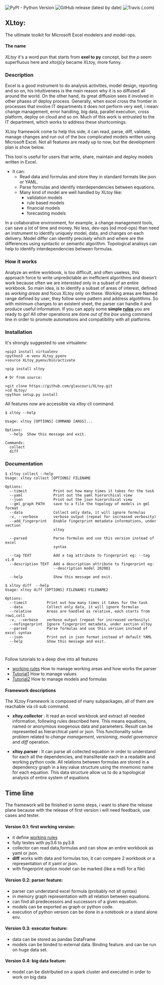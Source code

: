 ![PyPI - Python Version](https://img.shields.io/pypi/pyversions/xltoy)
![GitHub release (latest by date)](https://img.shields.io/github/v/release/glaucouri/xltoy)
![Travis (.com)](https://img.shields.io/travis/com/glaucouri/xltoy)


## XLtoy: 

The ultimate toolkit for Microsoft Excel modelers and model-ops. 

#### The name

*XLtoy* it's a word pun that starts from **exel to py** concept, but the *p* seem superfluous here and *xlto(p)y* became 
XLtoy, more funny.

### Description

Excel is a good instrument to do analysis activities, model design, reporting and so on, his intuitiveness is the 
main reason why it is so diffused all around the world. On the other hand, its great diffusion sees it involved in other 
phases of deploy process. Generally, when excel cross the frontier in processes that involve IT departments it does not perform 
very well, i mean: change management, error handling, big data, parallel execution, cross platform, deploy on cloud and so on.
Much of this work is entrusted to the IT department, which works to address these shortcomings.

XLtoy framework come to help this side, it can read, parse, diff, validate, manage changes and run out of the box complicated 
models written using Microsoft Excel. Not all features are ready up to now, but the development plan is show below.

This tool is useful for users that write, share, maintain and deploy models written in Excel. 

- It can:
   - Read data and formulas and store they in standard formats like json or YAML.
   - Parse formulas and identify interdependencies between equations.
   - Many kind of model are well handled by XLtoy like:
       - validation models
       - rule based models
       - financial models   
       - forecasting models

In a collaborative environment, for example, a change management tools, can save a lot of time and money. 
No less, dev-ops (od mod-ops) than need an instrument to identify uniquely model, data, and changes on each delivery. 
Model differ can identify precisely which and where are the differences using syntactic or semantic algorithm.
Topological analisys can help to identify interdependencies between formulas.


### How it works
Analyze an entire workbook, is too difficult, and often useless, this approach force to write unpredictable an inefficient 
algorithms and doesn't work because often we are interested only in a subset of an entire workbook. So main idea, is to 
identify a subset of areas of interest, defined as *working areas* and focus XLtoy only on these.
Working areas are Named range defined by user,  they follow some pattern and address algotithms. So with minimum changes 
to an existent sheet, the parser can handle it and produce useful information. 
If you can apply some **simple [rules](https://raw.githubusercontent.com/glaucouri/xltoy/main/rules.md)**
you are ready to go!
All other operations are done *out of the box* using command line in order to promote automations and compatibility with 
all platforms.


### Installation
It's strongly suggested to use virtualenv:
```
>pip3 install virtualenv
>python3 -m venv XLtoy_pyenv
>source XLtoy_pyenv/bin/activate
```

```
>pip install xltoy

# Or from source:

>git clone https://github.com/glaucouri/XLtoy.git
>cd XLtoy/
>python setup.py install
```

All features now are accessible via *xltoy* cli command.

```
$ xltoy --help

Usage: xltoy [OPTIONS] COMMAND [ARGS]...

Options:
  --help  Show this message and exit.

Commands:
  collect
  diff

```
### Documentation

```
$ xltoy collect --help
Usage: xltoy collect [OPTIONS] FILENAME

Options:
  --timeit            Print out how many times it takes for the task
  --yaml              Print out the yaml hierarchical view
  --json              Print out the json hierarchical view
  --gml_graph PATH    save to a file the topology of models in gml format
  --data              Collect only data, it will ignore formulas
  -v, --verbose       verbose output (repeat for increased verbosity)
  --add_fingerprint   Enable fingerprint metadata informations, under section
                      xltoy

  --parsed            Parse formulas and use this version instead of excel
                      syntax

  --tag TEXT          Add a tag attribute to fingerprint eg: --tag v1.0
  --description TEXT  Add a description attribute to fingerprint eg:
                      --description model 2020Q1

  --help              Show this message and exit.

$ xltoy diff  --help
Usage: xltoy diff [OPTIONS] FILENAME1 FILENAME2

Options:
  --timeit         Print out how many times it takes for the task
  --data           Collect only data, it will ignore formulas
  --relative       Areas are handled as relative, each starts from row1,col1
  -v, --verbose    verbose output (repeat for increased verbosity)
  --nofingerprint  Ignore fingerprint metadata, under section xltoy
  --parsed         Parse formulas and use this version instead of excel syntax
  --json           Print out in json format instead of default YAML
  --help           Show this message and exit.

 
```
Follow tutorials to a deep dive into all features 
* [working rules](https://raw.githubusercontent.com/glaucouri/xltoy/main/rules.md)  How to manage working areas and how works the parser
* [Tutorial1](https://raw.githubusercontent.com/glaucouri/xltoy/main/tutorial.md) How to manage values 
* [Tutorial2](https://raw.githubusercontent.com/glaucouri/xltoy/main/tutorial2.md) How to manage models and formulas


#### Framework descriptions

The XLtoy Framework is composed of many subpackages, all of them are reachable via cli sub command.

* **xltoy.collector** : It read an excel workbook and extract all needed information, following rules described here. 
This means equations, named or anonymous exogenous data and parameters. 
Result can be represented as hierarchical yaml or json. This functionality solve problem related 
to *change management*, *versioning*, *model governance* and *diff* operation.

* **xltoy.parser** : It can parse all collected equation in order to understand for each all the dependencies, 
and transliterate each in a readable and working python code.
All relations between formulas are stored in a dependency graph in a key:value structure 
using the mnemonic name for each equation. This data structure allow us to do a topological analysis of entire
system of equations

## Time line
The framework will be finished in some steps, i want to share the release plane because 
with the release of first version i will need feedback, use cases and tester.  

#### Version 0.1: first working version:
* it define [working rules](https://raw.githubusercontent.com/glaucouri/xltoy/main/rules.md)
* fully testes with py3.6 to py3.8
* collector can read data,formulas and can show an entire workbook as yaml or json.
* **diff** works with data and formulas too, it can compare 2 workbook or a representation of it yaml 
or json.
* with fingerprint option model can be marked (like a md5 for a file)

#### Version 0.2: parser feature:
* parser can understand excel formula (probably not all syntax)
* in memory graph representation with all relation between equations.
* can find all predecessors and successors of a given equation.
* models can be exported as graph or python code.
* execution of python version can be done in a notebook or a stand alone env.

#### Version 0.3: executor feature:
* data can be stored as pandas DataFrame
* models can be binded to external data. Binding feature. and can be run on huge data set.

#### Version 0.4: big data feature:
* model can be distributed on a spark cluster and executed in order to work on big data

